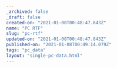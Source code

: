 ```yaml
---
_archived: false
_draft: false
created-on: "2021-01-08T00:48:47.843Z"
name: "PC RTF"
slug: "pc-rtf"
updated-on: "2021-01-08T00:48:47.843Z"
published-on: "2021-01-08T00:49:14.079Z"
tags: "pc_data"
layout: "single-pc-data.html"
---
```




